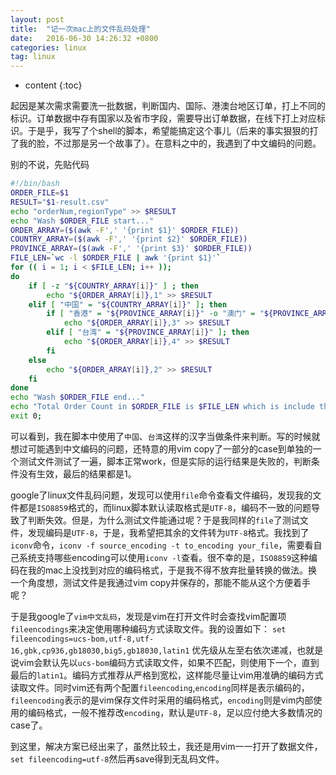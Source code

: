 ```yaml
---
layout: post
title:  "记一次mac上的文件乱码处理"
date:   2016-06-30 14:26:32 +0800
categories: linux
tag: linux
---
```

* content
{:toc}

起因是某次需求需要洗一批数据，判断国内、国际、港澳台地区订单，打上不同的标识。订单数据中存有国家以及省市字段，需要导出订单数据，在线下打上对应标识。于是乎，我写了个shell的脚本，希望能搞定这个事儿（后来的事实狠狠的打了我的脸，不过那是另一个故事了）。在意料之中的，我遇到了中文编码的问题。

别的不说，先贴代码

```bash
#!/bin/bash
ORDER_FILE=$1
RESULT="$1-result.csv"
echo "orderNum,regionType" >> $RESULT
echo "Wash $ORDER_FILE start..."
ORDER_ARRAY=($(awk -F',' '{print $1}' $ORDER_FILE))
COUNTRY_ARRAY=($(awk -F',' '{print $2}' $ORDER_FILE))
PROVINCE_ARRAY=($(awk -F',' '{print $3}' $ORDER_FILE))
FILE_LEN=`wc -l $ORDER_FILE | awk '{print $1}'`
for (( i = 1; i < $FILE_LEN; i++ ));
do
	if [ -z "${COUNTRY_ARRAY[i]}" ] ; then
		echo "${ORDER_ARRAY[i]},1" >> $RESULT
	elif [ "中国" = "${COUNTRY_ARRAY[i]}" ]; then
		if [ "香港" = "${PROVINCE_ARRAY[i]}" -o "澳门" = "${PROVINCE_ARRAY[i]}" ]; then
			echo "${ORDER_ARRAY[i]},3" >> $RESULT
		elif [ "台湾" = "${PROVINCE_ARRAY[i]}" ]; then
			echo "${ORDER_ARRAY[i]},4" >> $RESULT
		fi
	else
		echo "${ORDER_ARRAY[i]},2" >> $RESULT
	fi
done
echo "Wash $ORDER_FILE end..."
echo "Total Order Count in $ORDER_FILE is $FILE_LEN which is include the header"
exit 0;
```

可以看到，我在脚本中使用了`中国`、`台湾`这样的汉字当做条件来判断。写的时候就想过可能遇到中文编码的问题，还特意的用vim copy了一部分的case到单独的一个测试文件测试了一遍，脚本正常work，但是实际的运行结果是失败的，判断条件没有生效，最后的结果都是1。

google了linux文件乱码问题，发现可以使用`file`命令查看文件编码，发现我的文件都是`ISO8859`格式的，而linux脚本默认读取格式是`UTF-8`，编码不一致的问题导致了判断失效。但是，为什么测试文件能通过呢？于是我同样的`file`了测试文件，发现编码是`UTF-8`，于是，我希望把其余的文件转为`UTF-8`格式。我找到了`iconv`命令，`iconv -f source_encoding -t to_encoding your_file`，需要看自己系统支持哪些encoding可以使用`iconv -l`查看。很不幸的是，`ISO8859`这种编码在我的mac上没找到对应的编码格式，于是我不得不放弃批量转换的做法。换一个角度想，测试文件是我通过vim copy并保存的，那能不能从这个方便着手呢？

于是我google了`vim中文乱码`，发现是vim在打开文件时会查找vim配置项`fileencodings`来决定使用哪种编码方式读取文件。我的设置如下：
``set fileencodings=ucs-bom,utf-8,utf-16,gbk,cp936,gb18030,big5,gb18030,latin1``
优先级从左至右依次递减，也就是说vim会默认先以`ucs-bom`编码方式读取文件，如果不匹配，则使用下一个，直到最后的`latin1`。编码方式推荐从严格到宽松，这样能尽量让vim用准确的编码方式读取文件。同时vim还有两个配置`fileencoding`,`encoding`同样是表示编码的，`fileencoding`表示的是vim保存文件时采用的编码格式，`encoding`则是vim内部使用的编码格式，一般不推荐改`encoding`，默认是`UTF-8`，足以应付绝大多数情况的case了。

到这里，解决方案已经出来了，虽然比较土，我还是用vim一一打开了数据文件，`set fileencoding=utf-8`然后再save得到无乱码文件。
